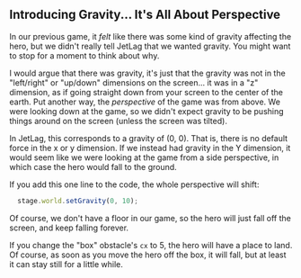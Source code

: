 ## Introducing Gravity... It's All About Perspective

In our previous game, it *felt* like there was some kind of gravity affecting
the hero, but we didn't really tell JetLag that we wanted gravity.  You might
want to stop for a moment to think about why.

I would argue that there was gravity, it's just that the gravity was not in the
"left/right" or "up/down" dimensions on the screen... it was in a "z" dimension,
as if going straight down from your screen to the center of the earth.  Put
another way, the *perspective* of the game was from above.  We were looking down
at the game, so we didn't expect gravity to be pushing things around on the
screen (unless the screen was tilted).

In JetLag, this corresponds to a gravity of (0, 0).  That is, there is no default force in the x or y dimension.  If we instead had gravity in the Y dimension, it would seem like we were looking at the game from a side perspective, in which case the hero would fall to the ground.

If you add this one line to the code, the whole perspective will shift:

```typescript
  stage.world.setGravity(0, 10);
```

Of course, we don't have a floor in our game, so the hero will just fall off the
screen, and keep falling forever.

If you change the "box" obstacle's `cx` to 5, the hero will have a place to
land.  Of course, as soon as you move the hero off the box, it will fall, but at
least it can stay still for a little while.
